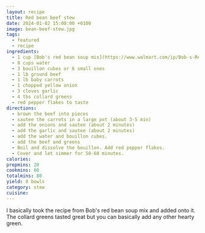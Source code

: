 ```yaml
---
layout: recipe
title: Red bean beef stew
date: 2024-01-02 15:00:00 +0100
image: bean-beef-stew.jpg
tags:
  - featured
  - recipe
ingredients:
  - 1 cup [Bob's red bean soup mix](https://www.walmart.com/ip/Bob-s-Red-Mill-Whole-Grains-Beans-Soup-Mix-26-oz/631020224)
  - 8 cups water
  - 3 bouillon cubes or 6 small ones
  - 1 lb ground beef
  - 1 lb baby carrots
  - 1 chopped yellow onion
  - 3 cloves garlic
  - 4 tbs collard greens
  - red pepper flakes to taste
directions:
  - brown the beef into pieces
  - sautee the carrots in a large pot (about 3-5 min)
  - add the onions and sautee (about 2 minutes)
  - add the garlic and sautee (about 2 minutes)
  - add the water and bouillon cubes.
  - add the beef and greens
  - Boil and dissolve the bouillon. Add red pepper flakes.
  - Cover and let simmer for 50-60 minutes.
calories: 
prepmins: 20
cookmins: 60
totalmins: 80
yield: 8 bowls
category: stew
cuisine: 
---
```


I basically took the recipe from Bob's red bean soup mix and added onto it.
The collard greens tasted great but you can basically add any other hearty green.

